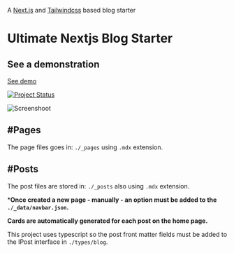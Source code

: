 A [Next.js](https://nextjs.org/) and [Tailwindcss](https://tailwindcss.com/) based blog starter

# Ultimate Nextjs Blog Starter

## See a demonstration
[See demo](https://ultimate-blog-starter-nextjs.netlify.app/)

[![Project Status](https://api.netlify.com/api/v1/badges/d6d72de7-dd11-47c1-ba5f-704852f56ee0/deploy-status)](https://ultimate-blog-starter-nextjs.netlify.app/)

![Screenshoot](https://caroso-dev.s3.amazonaws.com/projects/blog-template/blog-idea.png)

## #Pages
The page files goes in: `./_pages` using `.mdx` extension.

## #Posts
The post files are stored in: `./_posts` also using `.mdx` extension.

***Once created a new page - manually - an option must be added to the `./_data/navbar.json`.**

**Cards are automatically generated for each post on the home page.**

This project uses typescript so the post front matter fields must be added to the IPost interface in `./types/blog`.